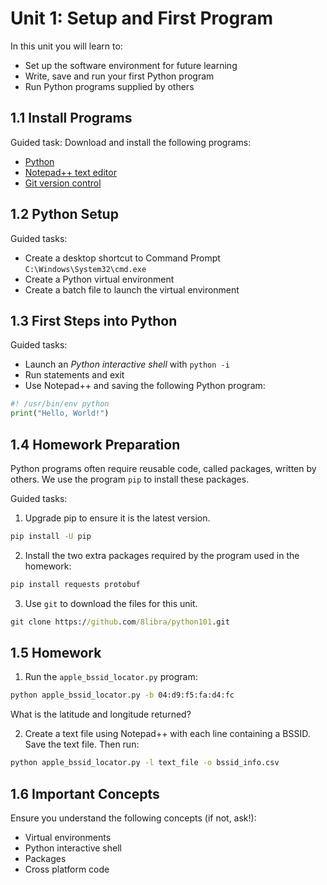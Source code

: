 # Unit 1: Setup and First Program

In this unit you will learn to:
- Set up the software environment for future learning
- Write, save and run your first Python program
- Run Python programs supplied by others

## 1.1 Install Programs

Guided task: Download and install the following programs:
- [Python](https://www.python.org/downloads/)
- [Notepad++ text editor](https://notepad-plus-plus.org/downloads/v8.7.8/)
- [Git version control](https://git-scm.com/downloads/win)

## 1.2 Python Setup

Guided tasks:
- Create a desktop shortcut to Command Prompt `C:\Windows\System32\cmd.exe`
- Create a Python virtual environment
- Create a batch file to launch the virtual environment

## 1.3 First Steps into Python

Guided tasks:
- Launch an *Python interactive shell* with `python -i`
- Run statements and exit
- Use Notepad++ and saving the following Python program:

```python
#! /usr/bin/env python
print("Hello, World!")
```

## 1.4 Homework Preparation

Python programs often require reusable code, called packages, written by others. We use the program `pip` to install these packages.

Guided tasks:
1. Upgrade pip to ensure it is the latest version.

```cmd
pip install -U pip
```

2. Install the two extra packages required by the program used in the homework:

```cmd
pip install requests protobuf
```

3. Use `git` to download the files for this unit.

```cmd
git clone https://github.com/8libra/python101.git
```

## 1.5 Homework

1. Run the `apple_bssid_locator.py` program:

```cmd
python apple_bssid_locator.py -b 04:d9:f5:fa:d4:fc
```

What is the latitude and longitude returned?

2. Create a text file using Notepad++ with each line containing a BSSID. Save the text file. Then run:

```cmd
python apple_bssid_locator.py -l text_file -o bssid_info.csv
```

## 1.6 Important Concepts

Ensure you understand the following concepts (if not, ask!):

- Virtual environments
- Python interactive shell
- Packages
- Cross platform code
